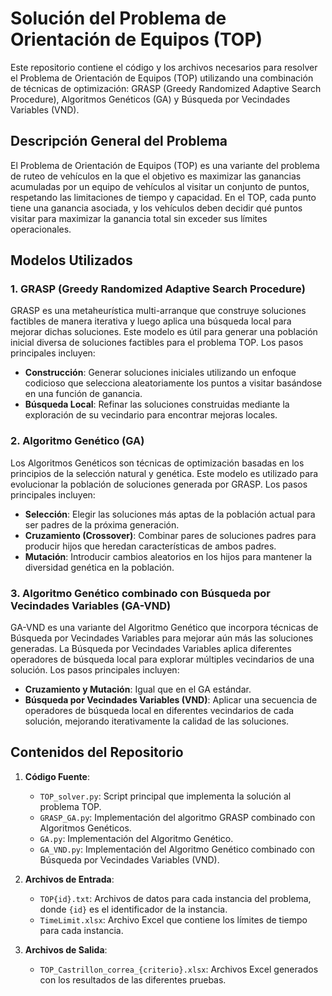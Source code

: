 # Solución del Problema de Orientación de Equipos (TOP)

Este repositorio contiene el código y los archivos necesarios para resolver el Problema de Orientación de Equipos (TOP) utilizando una combinación de técnicas de optimización: GRASP (Greedy Randomized Adaptive Search Procedure), Algoritmos Genéticos (GA) y Búsqueda por Vecindades Variables (VND).

## Descripción General del Problema

El Problema de Orientación de Equipos (TOP) es una variante del problema de ruteo de vehículos en la que el objetivo es maximizar las ganancias acumuladas por un equipo de vehículos al visitar un conjunto de puntos, respetando las limitaciones de tiempo y capacidad. En el TOP, cada punto tiene una ganancia asociada, y los vehículos deben decidir qué puntos visitar para maximizar la ganancia total sin exceder sus límites operacionales.

## Modelos Utilizados

### 1. GRASP (Greedy Randomized Adaptive Search Procedure)

GRASP es una metaheurística multi-arranque que construye soluciones factibles de manera iterativa y luego aplica una búsqueda local para mejorar dichas soluciones. Este modelo es útil para generar una población inicial diversa de soluciones factibles para el problema TOP. Los pasos principales incluyen:

- **Construcción**: Generar soluciones iniciales utilizando un enfoque codicioso que selecciona aleatoriamente los puntos a visitar basándose en una función de ganancia.
- **Búsqueda Local**: Refinar las soluciones construidas mediante la exploración de su vecindario para encontrar mejoras locales.

### 2. Algoritmo Genético (GA)

Los Algoritmos Genéticos son técnicas de optimización basadas en los principios de la selección natural y genética. Este modelo es utilizado para evolucionar la población de soluciones generada por GRASP. Los pasos principales incluyen:

- **Selección**: Elegir las soluciones más aptas de la población actual para ser padres de la próxima generación.
- **Cruzamiento (Crossover)**: Combinar pares de soluciones padres para producir hijos que heredan características de ambos padres.
- **Mutación**: Introducir cambios aleatorios en los hijos para mantener la diversidad genética en la población.

### 3. Algoritmo Genético combinado con Búsqueda por Vecindades Variables (GA-VND)

GA-VND es una variante del Algoritmo Genético que incorpora técnicas de Búsqueda por Vecindades Variables para mejorar aún más las soluciones generadas. La Búsqueda por Vecindades Variables aplica diferentes operadores de búsqueda local para explorar múltiples vecindarios de una solución. Los pasos principales incluyen:

- **Cruzamiento y Mutación**: Igual que en el GA estándar.
- **Búsqueda por Vecindades Variables (VND)**: Aplicar una secuencia de operadores de búsqueda local en diferentes vecindarios de cada solución, mejorando iterativamente la calidad de las soluciones.

## Contenidos del Repositorio

1. **Código Fuente**:
    - `TOP_solver.py`: Script principal que implementa la solución al problema TOP.
    - `GRASP_GA.py`: Implementación del algoritmo GRASP combinado con Algoritmos Genéticos.
    - `GA.py`: Implementación del Algoritmo Genético.
    - `GA_VND.py`: Implementación del Algoritmo Genético combinado con Búsqueda por Vecindades Variables (VND).

2. **Archivos de Entrada**:
    - `TOP{id}.txt`: Archivos de datos para cada instancia del problema, donde `{id}` es el identificador de la instancia.
    - `TimeLimit.xlsx`: Archivo Excel que contiene los límites de tiempo para cada instancia.

3. **Archivos de Salida**:
    - `TOP_Castrillon_correa_{criterio}.xlsx`: Archivos Excel generados con los resultados de las diferentes pruebas.
